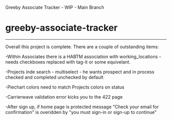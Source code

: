 Greeby Associate Tracker - WIP - Main Branch

# greeby-associate-tracker

-------------------------

Overall this project is complete. There are a couple of outstanding items:

-Within Associates there is a HABTM association with working_locations - needs checkboxes replaced with tag-it or some equivelant.

-Projects inde search - multiselect - he wants prospect and in process checked and completed unchecked by default

-Piechart colors need to match Projects colors on status

-Carrierwave validation error kicks you to the 422 page

-After sign up, if home page is protected message "Check your email for confirmation" is overidden by "you must sign-in or sign-up to continue"
